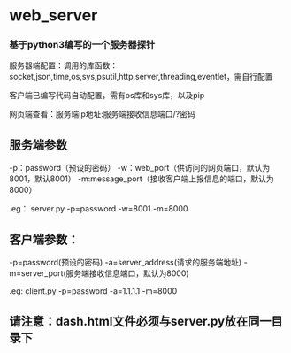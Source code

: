 # web_server
### 基于python3编写的一个服务器探针

服务器端配置：调用的库函数：socket,json,time,os,sys,psutil,http.server,threading,eventlet，需自行配置

客户端已编写代码自动配置，需有os库和sys库，以及pip

网页端查看：服务端ip地址:服务端接收信息端口/?密码


## 服务端参数


-p：password（预设的密码）  -w：web_port（供访问的网页端口，默认为8001，默认8001） -m:message_port（接收客户端上报信息的端口，默认为8000）

.eg： server.py -p=password -w=8001 -m=8000





## 客户端参数：


-p=password(预设的密码) -a=server_address(请求的服务端地址) -m=server_port(服务端接收信息端口，默认为8000)

.eg: client.py -p=password -a=1.1.1.1 -m=8000


## 请注意：dash.html文件必须与server.py放在同一目录下


